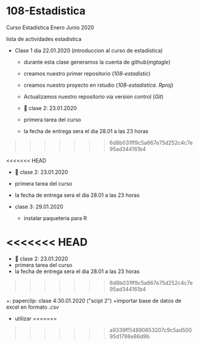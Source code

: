 # 108-Estadistica
Curso Estadística Enero Junio 2020

lista de actividades estadistica

+ Clase 1 dia 22.01.2020 (introduccion al curso de estadistica)
   + durante esta clase generamos la cuenta de github(*mgtagle*)
   + creamos nuestro primer repositorio (*108-estadistic*)
   + creamos nuestro proyecto en rstudio (*108-estadistica. Rproj*)
   + Actualizamos nuestro repositorio via version control (*Git*)
   
   + :paperclip: clase 2: 23.01.2020
   + primera tarea del curso
   + la fecha de entrega sera el dia 28.01 a las 23 horas
>>>>>>> 6d8b031ff9c5a667e75d252c4c7e95ad344161b4

<<<<<<< HEAD
   + :paperclip: clase 2: 23.01.2020
 
   + primera tarea del curso
   + la fecha de entrega sera el dia 28.01 a las 23 horas
   
   + clase 3: 29.01.2020
     + instalar paqueteria para R
     
     
<<<<<<< HEAD
=======
+ :paperclip: clase 2: 23.01.2020
+ primera tarea del curso
+ la fecha de entrega sera el dia 28.01 a las 23 horas
>>>>>>> 6d8b031ff9c5a667e75d252c4c7e95ad344161b4

 +: paperclip: clase 4:30.01.2020 ("scipt 2")
  +importar base de datos de excel en formato *.csv*
  + utilizar 
=======
>>>>>>> a9339ff54890653207c9c5ad50095d1798e86d9b
